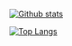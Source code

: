 [![Github stats](https://github-readme-stats.vercel.app/api?username=matteuscarvalho&show_icons=true&&count_private=true&theme=radical)](https://github.com/anuraghazra/github-readme-stats)

[![Top Langs](https://github-readme-stats.vercel.app/api/top-langs/?username=matteuscarvalho&layout=donut&theme=radical)](https://github.com/anuraghazra/github-readme-stats)
